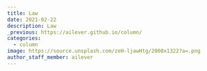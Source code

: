 ```yaml
---
title: Law
date: 2021-02-22
description: Law
_previous: https://ailever.github.io/column/
categories:
  - column
image: https://source.unsplash.com/zeH-ljawHtg/2000x1322?a=.png
author_staff_member: ailever
---
```



